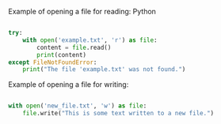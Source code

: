 Example of opening a file for reading:
Python

```Python

try:
    with open('example.txt', 'r') as file:
        content = file.read()
        print(content)
except FileNotFoundError:
    print("The file 'example.txt' was not found.")

```

Example of opening a file for writing:

```Python

with open('new_file.txt', 'w') as file:
    file.write("This is some text written to a new file.")
```
